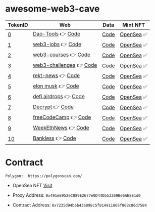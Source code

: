 # awesome-web3-cave

| TokenID | Web |  Data | Mint NFT      |
|---------|-----------|-----------|-----------|
| [0](./0.json)       | [Dao-Tools](https://web3cave.github.io/0-dao-tools/) 👉 [Code](https://github.com/web3cave/0-dao-tools.git)  | [Code](https://github.com/web3cave/dao-tools-data.git)   | [OpenSea](https://opensea.io/assets/matic/0x491ee952ec089e2677e0d44db53269be6aeee1d0/0) ✅|
| [1](./1.json)       | [web3-jobs](https://web3cave.github.io/1-web3-jobs/) 👉 [Code](https://github.com/web3cave/1-web3-jobs.git)  | [Code](https://github.com/web3cave/web3-jobs-data.git)   | [OpenSea](https://opensea.io/assets/matic/0x491ee952ec089e2677e0d44db53269be6aeee1d0/1) ✅|
| [2](./2.json)       | [web3-courses](https://web3cave.github.io/2-web3-courses/) 👉 [Code](https://github.com/web3cave/2-web3-courses.git)  | [Code](https://github.com/web3cave/web3-courses-data.git)   | [OpenSea](https://opensea.io/assets/matic/0x491ee952ec089e2677e0d44db53269be6aeee1d0/2) ✅|
| [3](./3.json)       | [web3-challenges](https://web3cave.github.io/3-web3-challenges/) 👉 [Code](https://github.com/web3cave/3-web3-challenges.git)  | [Code](https://github.com/web3cave/web3-challenges-data.git)   | [OpenSea](https://opensea.io/assets/matic/0x491ee952ec089e2677e0d44db53269be6aeee1d0/3) ✅|
| [4](./4.json)       | [rekt-news](https://web3cave.github.io/4-rekt-news/) 👉 [Code](https://github.com/web3cave/4-rekt-news.git)  | [Code](https://github.com/web3cave/rekt-news-data.git)   | [OpenSea](https://opensea.io/assets/matic/0x491ee952ec089e2677e0d44db53269be6aeee1d0/4) ✅|
| [5](./5.json)       | [elon musk](https://web3cave.github.io/5-elon-musk/) 👉 [Code](https://github.com/web3cave/5-elon-musk.git)  | [Code](https://github.com/web3cave/elon-musk-data.git)   | [OpenSea](https://opensea.io/assets/matic/0x491ee952ec089e2677e0d44db53269be6aeee1d0/5) ✅|
| [6](./6.json)       | [defi airdrops](https://web3cave.github.io/6-defi-airdrops/) 👉 [Code](https://github.com/web3cave/6-defi-airdrops.git)  | [Code](https://github.com/web3cave/defi-airdrops-data.git)   | [OpenSea](https://opensea.io/assets/matic/0x491ee952ec089e2677e0d44db53269be6aeee1d0/6) ✅|
| [7](./7.json)       | [Decrypt](https://web3cave.github.io/7-Decrypt/) 👉 [Code](https://github.com/web3cave/7-Decrypt.git)  | [Code](https://github.com/web3cave/Decrypt-data.git)   | [OpenSea](https://opensea.io/assets/matic/0x491ee952ec089e2677e0d44db53269be6aeee1d0/7) ✅|
| [8](./8.json)       | [freeCodeCamp](https://web3cave.github.io/8-freeCodeCamp/) 👉 [Code](https://github.com/web3cave/8-freeCodeCamp.git)  | [Code](https://github.com/web3cave/freeCodeCamp-data.git)   | [OpenSea](https://opensea.io/assets/matic/0x491ee952ec089e2677e0d44db53269be6aeee1d0/8) ✅|
| [9](./9.json)       | [WeekEthNews](https://web3cave.github.io/9-WeekEthNews/) 👉 [Code](https://github.com/web3cave/9-WeekEthNews.git)  | [Code](https://github.com/web3cave/WeekEthNews-data.git)   | [OpenSea](https://opensea.io/assets/matic/0x491ee952ec089e2677e0d44db53269be6aeee1d0/9) ✅|
| [10](./10.json)       | [Bankless](https://web3cave.github.io/10-Bankless/) 👉 [Code](https://github.com/web3cave/10-Bankless.git)  | [Code](https://github.com/web3cave/Bankless-data.git)   | [OpenSea](https://opensea.io/assets/matic/0x491ee952ec089e2677e0d44db53269be6aeee1d0/10) ✅|


# Contract 

`Polygon:  https://polygonscan.com/`

- OpenSea NFT [Visit](https://opensea.io/collection/web3-cave)

- Proxy Address: `0x491eE952eC089E2677e0D44Db53269Be6AEEE1d0`

- Contract Address: `0x7235d94b6b436898c5f814911805f868c86d7584`
